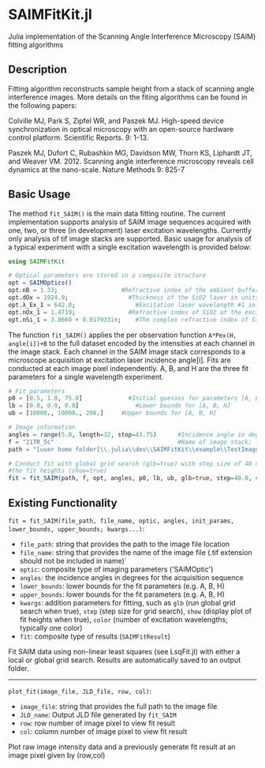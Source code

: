 # SAIMFitKit.jl
Julia implementation of the Scanning Angle Interference Microscopy (SAIM) fitting algorithms

## Description
Fitting algorithm reconstructs sample height from a stack of scanning angle interference images. More details on the fiting algorithms can be found in the following papers:

Colville MJ, Park S, Zipfel WR, and Paszek MJ. High-speed device synchronization in optical microscopy with an open-source hardware control platform. Scientific Reports. 9: 1-13. 

Paszek MJ, Dufort C, Rubashkin MG, Davidson MW, Thorn KS, Liphardt JT, and Weaver VM.  2012.  Scanning angle interference microscopy reveals cell dynamics at the nano-scale.  Nature Methods 9: 825-7

## Basic Usage

The method `fit_SAIM()` is the main data fitting routine. The current implementation supports analysis of SAIM image sequences acquired with one, two, or three (in development) laser excitation wavelengths. Currently only analysis of tif image stacks are supported.  Basic usage for analysis of a typical experiment with a single excitation wavelength is provided below:

```julia
using SAIMFitKit

# Optical parameters are stored in a composite structure
opt = SAIMOptics()
opt.nB = 1.33;	                #Refractive index of the ambient buffer / cytoplasm
opt.dOx = 1924.9;	              #Thickness of the SiO2 layer in units of nm
opt.λ_Ex_1 = 642.0;		        	#Excitation laser wavelength #1 in units of nm
opt.nOx_1 = 1.4719;		          #Refractive index of SiO2 at the excitation wavelength
opt.nSi_1 = 3.8660 + 0.017933im;    #The complex refractive index of Si at the excitation wavelength
```
The function `fit_SAIM()` applies the per observation function `A*Pex(H, angle[i])+B` to the full dataset encoded by the intensities at each channel in the image stack.  Each channel in the SAIM image stack corresponds to a microscope acquisition at excitation laser incidence angle[i]. Fits are conducted at each image pixel independently. A, B, and H are the three fit parameters for a single wavelength experiment.

```julia
# Fit parameters
p0 = [0.5, 1.0, 75.0]		      #Initial guesses for parameters [A, B, H]
lb = [0.0, 0.0, 0.0]			    #Lower bounds for [A, B, H]
ub = [10000., 10000., 200.]		#Upper bounds for [A, B, H]

# Image information
angles = range(5.0, length=32, stop=43.75)	    #Incidence angle in degrees for each image frame	
f = "21TR_5c"                                   #Name of image stack; .tif extension should not be included in the image name
path = "[user home folder]\\.julia\\dev\\SAIMFitKit\\example\\TestImages" #Path to image file location

# Conduct fit with global grid search (glb=true) with step size of 40 nm (step=40.0) and displaying the plot of 
#the fit heights (show=true)
fit = fit_SAIM(path, f, opt, angles, p0, lb, ub, glb=true, step=40.0, show=true)
```

## Existing Functionality

`fit = fit_SAIM(file_path, file_name, optic, angles, init_params, lower_bounds, upper_bounds; kwargs...)`:

* `file_path`: string that provides the path to the image file location
* `file_name`: string that provides the name of the image file (.tif extension should not be included in name)`
* `optic`: composite type of imaging parameters ('SAIMOptic')
* `angles`: the incidence angles in degrees for the acquisition sequence 
* `lower_bounds`: lower bounds for the fit parameters (e.g. A, B, H)
* `upper_bounds`: lower bounds for the fit parameters (e.g. A, B, H)
* `kwargs`: addition parameters for fitting, such as `glb` (run global grid search when true), `step` (step size for grid search), `show` (display plot of fit heights when true), `color` (number of excitation wavelengths; typically one color)
* `fit`: composite type of results (`SAIMFitResult`)

Fit SAIM data using non-linear least squares (see LsqFit.jl) with either a local or global grid search. Results are automatically saved to an output folder. 

----

`plot_fit(image_file, JLD_file, row, col)`:

* `image_file`: string that provides the full path to the image file
* `JLD_name`: Output JLD file generated by `fit_SAIM`
* `row`: row number of image pixel to view fit result 
* `col`: column number of image pixel to view fit result 

Plot raw image intensity data and a previously generate fit result at an image pixel given by (row,col) 
